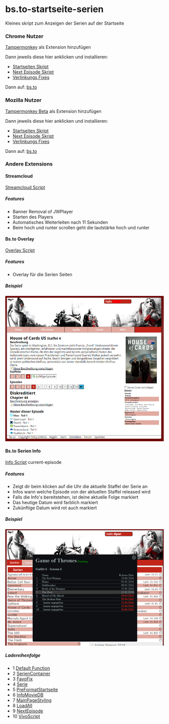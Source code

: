 # bs.to-startseite-serien
Kleines skript zum Anzeigen der Serien auf der Startseite

### Chrome Nutzer
[Tampermonkey](https://chrome.google.com/webstore/detail/tampermonkey/dhdgffkkebhmkfjojejmpbldmpobfkfo?hl=de&gl=DE) als Extension hinzufügen

Dann jeweils diese hier anklicken und installieren:

* [Startseiten Skript](https://raw.githubusercontent.com/Sly321/bs.to-startseite-serien/master/anime-toplist.user.js)
* [Next Episode Skript](https://raw.githubusercontent.com/Sly321/bs.to-startseite-serien/master/next-episode.user.js)
* [Verlinkungs Fixes](https://raw.githubusercontent.com/Sly321/bs.to-startseite-serien/master/script.user.js)

Dann auf:
[bs.to](https://bs.to/)

### Mozilla Nutzer
[Tampermonkey Beta](https://addons.mozilla.org/de/firefox/addon/tampermonkey/) als Extension hinzufügen

Dann jeweils diese hier anklicken und installieren:

* [Startseiten Skript](https://raw.githubusercontent.com/Sly321/bs.to-startseite-serien/master/anime-toplist.user.js)
* [Next Episode Skript](https://raw.githubusercontent.com/Sly321/bs.to-startseite-serien/master/next-episode.user.js)
* [Verlinkungs Fixes](https://raw.githubusercontent.com/Sly321/bs.to-startseite-serien/master/script.user.js)

Dann auf:
[bs.to](https://bs.to/)

### Andere Extensions

#### Streamcloud
[Streamcloud Script](https://raw.githubusercontent.com/Sly321/bs.to-startseite-serien/master/streamcloud/banner-removal.user.js)

##### Features
* Banner Removal of JWPlayer
* Starten des Players
* Automatisches Weiterleiten nach 11 Sekunden
* Beim hoch und runter scrollen geht die lautstärke hoch und runter

#### Bs.to Overlay 
[Overlay Script](https://raw.githubusercontent.com/Sly321/bs.to-startseite-serien/master/bs.to/bs.to-overlay.user.js)

##### Features
* Overlay für die Serien Seiten

##### Beispiel
![Beispiel für Overlay](https://raw.githubusercontent.com/Sly321/bs.to-startseite-serien/master/img/overlay-example.PNG "Beispiel für Overlay")

#### Bs.to Serien Info 
[Info Script](https://raw.githubusercontent.com/Sly321/bs.to-startseite-serien/master/bs.to/bs-to-info-script.user.js)
current-episode
##### Features
* Zeigt dir beim klicken auf die Uhr die aktuelle Staffel der Serie an
* Infos wann welche Episode von der aktuellen Staffel released wird
* Falls die Info's bereitstehen, ist deine aktuelle Folge markiert
* Das heutige Datum wird farblich markiert
* Zukünftige Datum wird rot auch markiert

##### Beispiel
![Beispiel für Overlay](https://raw.githubusercontent.com/Sly321/bs.to-startseite-serien/master/img/current-episode.PNG "Beispiel für Overlay")

##### Ladereihenfolge
* 1 [Default Function](https://raw.githubusercontent.com/Sly321/bs.to-startseite-serien/master/bs.to/bs.to-default-functions.user.js)
* 2 [SerienContainer](https://raw.githubusercontent.com/Sly321/bs.to-startseite-serien/master/bs.to/bs.to-serien-container.user.js)
* 3 [FavoFix](https://raw.githubusercontent.com/Sly321/bs.to-startseite-serien/master/bs.to/bs.to-favorite-fix.user.js)
* 4 [Serie](https://raw.githubusercontent.com/Sly321/bs.to-startseite-serien/master/bs.to/bs.to-serien.user.js)
* 5 [PreFormatStartseite](https://raw.githubusercontent.com/Sly321/bs.to-startseite-serien/master/bs.to/bs.to-pre-format.user.js)
* 6 [InfoMovieDB](https://raw.githubusercontent.com/Sly321/bs.to-startseite-serien/master/bs.to/bs.to-infoscript-moviedb.user.js)
* 7 [MainPageStyling](https://raw.githubusercontent.com/Sly321/bs.to-startseite-serien/master/bs.to/bs.to-mainpage-styling.user.js)
* 8 [LoadAll](https://raw.githubusercontent.com/Sly321/bs.to-startseite-serien/master/bs.to/bs.to-loadall-seriesinfo.user.js)
* 9 [NextEpisode](https://raw.githubusercontent.com/Sly321/bs.to-startseite-serien/master/next-episode.user.js)
* 10 [VivoScript](https://raw.githubusercontent.com/Sly321/bs.to-startseite-serien/master/vivo/vivo.user.js)
